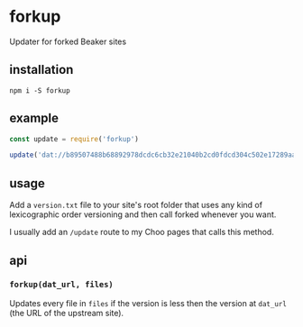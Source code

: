 # forkup
Updater for forked Beaker sites

## installation
```
npm i -S forkup
```

## example
```javascript
const update = require('forkup')

update('dat://b89507488b68892978dcdc6cb32e21040b2cd0fdcd304c502e17289aad10d95e/', ['/bundle.js'])
```

## usage
Add a ```version.txt``` file to your site's root folder that uses any kind of lexicographic order versioning and then call forked whenever you want.

I usually add an ```/update``` route to my Choo pages that calls this method.

## api
### ```forkup(dat_url, files)```
Updates every file in ```files``` if the version is less then the version at ```dat_url``` (the URL of the upstream site).
